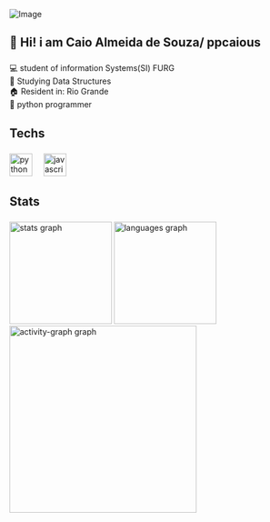 ![Image](https://github.com/user-attachments/assets/aaab310e-4012-4c40-9574-15bad952ceeb)

###

<h2 align="left">👋 Hi! i am Caio Almeida de Souza/ ppcaious</h2>

###

<p align="left">💻 student of information Systems(SI) FURG <br>📒 Studying Data Structures<br>🏠 Resident in: Rio Grande<br>🐍 python programmer</p>

###

<h2 align="left">Techs</h2>

###

<div align="left">
  <img src="https://cdn.jsdelivr.net/gh/devicons/devicon/icons/python/python-original.svg" height="40" alt="python logo"  />
  <img width="12" />
  <img src="https://cdn.jsdelivr.net/gh/devicons/devicon/icons/javascript/javascript-original.svg" height="40" alt="javascript logo"  />
</div>

###

<h2 align="left">Stats</h2>

###

<div align="left">
  <img src="https://github-readme-stats.vercel.app/api?username=ppcaious&hide_title=false&hide_rank=false&show_icons=true&include_all_commits=true&count_private=true&disable_animations=false&theme=dark&locale=en&hide_border=false&order=1" height="180" alt="stats graph"  />
  <img src="https://github-readme-stats.vercel.app/api/top-langs?username=ppcaious&locale=en&hide_title=false&layout=compact&card_width=320&langs_count=5&theme=dark&hide_border=false&order=2" height="180" alt="languages graph"  />
  <img src="https://github-readme-activity-graph.vercel.app/graph?username=ppcaious&radius=16&theme=github-dark&area=true&order=5" height="329" alt="activity-graph graph"  />
</div>

###
